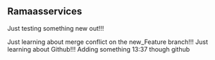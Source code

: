 ## Ramaasservices


Just testing something new out!!!

Just learning about merge conflict on the new_Feature branch!!!
Just learning about Github!!!
Adding something 13:37 though github
